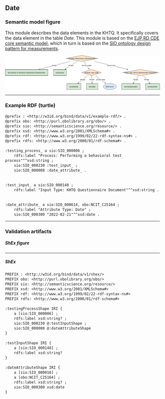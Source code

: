 ## Date

### Semantic model figure
This module describes the data elements in the KHTQ. It specifically covers the data element in the table _Date_. This module is based on the [EJP RD CDE core semantic model](https://github.com/ejp-rd-vp/CDE-semantic-model#cde-modules-overview), which in turn is based on the [SIO ontology design pattern for measurements](https://github.com/MaastrichtU-IDS/semanticscience/wiki/DP-Measurements).
<p align="center">
    <a href="../images/rdf/date.png" target="_blank">
        <img src="../images/rdf/date.png">
    </a>
</p>

***

### Example RDF (turtle)
```ttl
@prefix : <http://w3id.org/bind/data/v1/example-rdf/> .
@prefix obo: <http://purl.obolibrary.org/obo/> .
@prefix sio: <http://semanticscience.org/resource/> .
@prefix xsd: <http://www.w3.org/2001/XMLSchema#> .
@prefix rdf: <http://www.w3.org/1999/02/22-rdf-syntax-ns#> .
@prefix rdfs: <http://www.w3.org/2000/01/rdf-schema#> .

:testing_process_ a sio:SIO_000006 ;
    rdfs:label "Process: Performing a behavioral test process"^^xsd:string ;
    sio:SIO_000230 :test_input_ ;
    sio:SIO_000008 :date_attribute_ .


:test_input_ a sio:SIO_000148 ;
    rdfs:label "Input Type: KHTQ Questionnaire Document"^^xsd:string .   


:date_attribute_ a sio:SIO_000614, obo:NCIT_C25164 ;
    rdfs:label "Attribute Type: Date" ;
    sio:SIO_000300 "2022-02-21"^^xsd:date .
```

***
### Validation artifacts
##### ShEx figure


***
##### ShEx
``` ShEx
PREFIX : <http://w3id.org/bind/data/v1/shex/>
PREFIX obo: <http://purl.obolibrary.org/obo/> 
PREFIX sio: <http://semanticscience.org/resource/>
PREFIX xsd: <http://www.w3.org/2001/XMLSchema#>
PREFIX rdf: <http://www.w3.org/1999/02/22-rdf-syntax-ns#>
PREFIX rdfs: <http://www.w3.org/2000/01/rdf-schema#>

:testingProcessShape IRI { 
    a [sio:SIO_000006] ;
    rdfs:label xsd:string? ;
    sio:SIO_000230 @:testInputShape ;
    sio:SIO_000008 @:dateAttributeShape
}

:testInputShape IRI {
    a [sio:SIO_000148] ;
    rdfs:label xsd:string? 
}

:dateAttributeShape IRI {
    a [sio:SIO_000016] ;
    a [obo:NCIT_C25164] ;
    rdfs:label xsd:string? ;
    sio:SIO_000300 xsd:date
}
```
